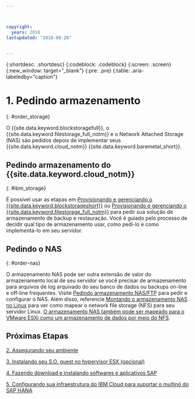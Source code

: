 ```yaml
---



copyright:
  years: 2018
lastupdated: "2018-08-20"


---
```


{:shortdesc: .shortdesc}
{:codeblock: .codeblock}
{:screen: .screen}
{:new_window: target="_blank"}
{:pre: .pre}
{:table: .aria-labeledby="caption"}

# 1. Pedindo armazenamento
{: #order_storage}

O {{site.data.keyword.blockstoragefull}}, o {{site.data.keyword.filestorage_full_notm}} e o Network Attached Storage (NAS) são pedidos depois de implementar seus {{site.data.keyword.cloud_notm}} {{site.data.keyword.baremetal_short}}.

## Pedindo armazenamento do {{site.data.keyword.cloud_notm}}
{: #ibm_storage}

É possível usar as etapas em [Provisionando e gerenciando o {{site.data.keyword.blockstorageshort}}](https://console.bluemix.net/docs/infrastructure/BlockStorage/provisioning-block_storage.html#provisioning-and-managing-block-storage) ou [Provisionando e gerenciando o {{site.data.keyword.filestorage_full_notm}}](https://console.bluemix.net/docs/infrastructure/FileStorage/provisioning-file-storage.html#provisioning-and-managing-ibm-file-storage-for-ibm-cloud) para pedir sua solução de armazenamento de backup e restauração. Você é guiado pelo processo de decidir qual tipo de armazenamento usar, como pedi-lo e como implementá-lo em seu servidor.

## Pedindo o NAS
{: #order-nas}

O armazenamento NAS pode ser outra extensão de valor do armazenamento local de seu servidor se você precisar de armazenamento para arquivos de log arquivado do seu banco de dados ou backups on-line e off-line frequentes. Visite [Pedindo armazenamento NAS/FTP](https://console.bluemix.net/docs/infrastructure/network-attached-storage/index.html#ordering-nas-ftp-storage) para pedir e configurar o NAS. Além disso, referencie [Montando o armazenamento NAS no Linux](https://console.bluemix.net/docs/infrastructure/network-attached-storage/mount-nas-storage-linux.html#mounting-nas-storage-in-linux) para ver como mapear o network file storage (NFS) para seu servidor Linux. [O armazenamento NAS também pode ser mapeado para o VMware ESXi como um armazenamento de dados por meio do NFS](https://console.bluemix.net/docs/infrastructure/network-attached-storage/connect-nas-storage-windows.html#connecting-to-nas-storage-in-windows).

## Próximas Etapas

  [2. Assegurando seu ambiente](/docs/infrastructure/sap-hana/hana-secure-environment.html)

  [3. Instalando seu S.O. guest no hypervisor ESX (opcional)](/docs/infrastructure/sap-hana/hana-installing-guest-operating-system-VMware-deployments.html)

  [4. Fazendo download e instalando softwares e aplicativos SAP](/docs/infrastructure/sap-hana/hana-installing-SAP-landscape.html)

  [5. Configurando sua infraestrutura do IBM Cloud para suportar o multinó do SAP HANA](/docs/infrastructure/sap-hana/hana-multi-node.html)
